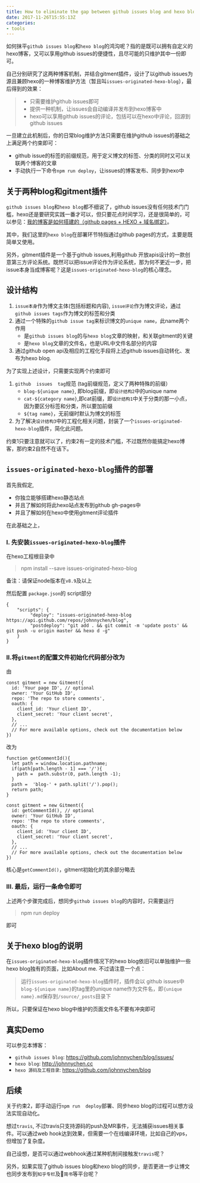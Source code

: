 ```yaml
---
title: How to eliminate the gap between github issues blog and hexo blog
date: 2017-11-26T15:55:13Z
categories:
- tools
---
```


如何抹平`github issues blog`和`hexo blog`的鸿沟呢？指的是既可以拥有自定义的hexo博客，又可以享用github issues的便捷性，且尽可能的只维护其中一份即可。

自己分别研究了这两种博客机制，并结合gitment插件，设计了以github issues为源且兼顾hexo的一种博客维护方法（暂且叫`issues-originated-hexo-blog`），最后得到的效果：

> * 只需要维护github issues即可
> * 提供一种机制，让issues会自动编译并发布到hexo博客中
> * hexo可以享用github issues的评论，包括可以在hexo中评论，回源到github issues

一旦建立此机制后，你的日常blog维护方法只需要在维护github issues的基础之上满足两个约束即可：

* github issue的标签的前缀规范，用于定义博文的标签、分类的同时又可以关联两个博客的文章
* 手动执行一下命令`npm run deploy`，让issues的博客发布、同步到hexo中

## 关于两种blog和gitment插件

`github issues blog`和`hexo blog`都不细说了，github issues没有任何技术门门槛，hexo还是要研究实践一番才可以，但只要花点时间学习，还是很简单的，可以参见：[我的博客是如何搭建的（github pages + HEXO + 域名绑定）](http://www.jianshu.com/p/834d7cc0668d)。

其中，我们这里的`hexo blog`在部署环节特指通过github pages的方式，主要是既简单又使用。

另外，gitment插件是一个基于github issues,利用github 开放apis设计的一款创意第三方评论系统。既然可以把issue评论作为评论系统，那为何不更近一步，把issue本身当成博客呢？这是`issues-originated-hexo-blog`的核心理念。

## 设计结构

1. `issue本身`作为博文主体(包括标题和内容), `issue评论`作为博文评论，通过`github issues tags`作为博文的标签和分类
2. 通过一个特殊的`github issue tag`来标识博文的`unique name`，此name两个作用
   * 是`github issues blog`的与`hexo blog`文章的映射，和关联gitment的关键
   * 是`hexo blog`文章的文件名，也是URL中文件名部分的内容
3. 通过github open api及相应的工程化手段将上述github issues自动转化、发布为hexo blog.

为了实现上述设计，只需要实现两个约束即可

1. `github  issues  tag`规范 (tag前缀规范，定义了两种特殊的前缀）
    * `blog-${unique name}`, 即blog前缀，即`设计结构2`中的unique name
    * `cat-${category name}`,即cat前缀，即`设计结构1`中关于分类的那一小点，因为要区分标签和分类，所以要加前缀
    * `${tag name}`，无前缀时默认为博文的标签
2. 为了解决`设计结构3`中的工程化相关问题，封装了一个`issues-originated-hexo-blog`插件，简化此问题。

约束1只要注意就可以了，约束2有一定的技术门槛，不过既然你能搞定hexo博客，那约束2自然不在话下。

## `issues-originated-hexo-blog`插件的部署

首先我假定,

* 你独立能够搭建hexo静态站点
* 并且了解如何将此hexo站点发布到github gh-pages中
* 并且了解如何在hexo中使用gitment评论插件

在此基础之上，

### I. 先安装`issues-originated-hexo-blog`插件

在hexo工程根目录中

> npm install --save issues-originated-hexo-blog

备注：请保证node版本在`v8.9`及以上

然后配置 `package.json`的 script部分

```
{
    "scripts": {
         "deploy": "issues-originated-hexo-blog https://api.github.com/repos/johnnychen/blog",
         "postdeploy": "git add . && git commit -m 'update posts' && git push -u origin master && hexo d -g"
    }
}
```

### II.将`gitment`的配置文件初始化代码部分改为

由
```
const gitment = new Gitment({
  id: 'Your page ID', // optional
  owner: 'Your GitHub ID',
  repo: 'The repo to store comments',
  oauth: {
    client_id: 'Your client ID',
    client_secret: 'Your client secret',
  },
  // ...
  // For more available options, check out the documentation below
})
```

改为
```
function getCommentId(){
  let path = window.location.pathname;
  if(path[path.length - 1] === '/'){
    path =  path.substr(0, path.length -1);
  }
  path =  'blog-' + path.split('/').pop();
  return path;
}

const gitment = new Gitment({
  id: getCommentId(), // optional
  owner: 'Your GitHub ID',
  repo: 'The repo to store comments',
  oauth: {
    client_id: 'Your client ID',
    client_secret: 'Your client secret',
  },
  // ...
  // For more available options, check out the documentation below
})
```

核心是`getCommentId()`，gitment初始化的其余部分略去

### III. 最后，运行一条命令即可

上述两个步骤完成后，想同步`github issues blog`的内容时，只需要运行

> npm run deploy

即可

## 关于hexo blog的说明

在`issues-originated-hexo-blog`插件情况下的hexo blog依旧可以单独维护一些hexo blog独有的页面，比如About me. 不过请注意一个点：

> 运行`issues-originated-hexo-blog`插件时，插件会以 github issues中`blog-${unique name}`的tag里的unique name作为文件名，即`{unique name}.md`保存到`/source/_posts`目录下

所以，只要保证在hexo blog中维护的页面文件名不要有冲突即可

## 真实Demo

可以参见本博客：

* `github issues blog`: https://github.com/johnnychen/blog/issues/
* `hexo blog`: http://johnnychen.cc
* `hexo 源码及工程目录`: https://github.com/johnnychen/blog

## 后续

关于约束2，即手动运行`npm run  deploy`部署、同步hexo blog的过程可以想方设法实现自动化。

想过`travis`, 不过travis只支持源码的push及MR事件，无法捕获issues相关事件。可以通过web hook达到效果，但需要一个在线编译环境，比如自己的vps，但增加了复杂度。

自己设想，是否可以通过webhook通过某种机制间接触发`travis`呢？

另外，如果实现了github issues blog和hexo blog的同步，是否更进一步让博文也同步发布到`知乎专栏`及`简书`等平台呢？
